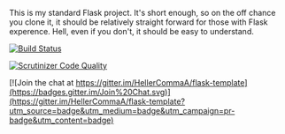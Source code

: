 This is my standard Flask project.  It's short enough, so on the off chance you clone it, it should be relatively straight forward for those with Flask experence.  Hell, even if you don't, it should be easy to understand.

[![Build Status](https://scrutinizer-ci.com/g/HellerCommaA/flask-template/badges/build.png?b=master)](https://scrutinizer-ci.com/g/HellerCommaA/flask-template/build-status/master)

[![Scrutinizer Code Quality](https://scrutinizer-ci.com/g/HellerCommaA/flask-template/badges/quality-score.png?b=master)](https://scrutinizer-ci.com/g/HellerCommaA/flask-template/?branch=master)


[![Join the chat at https://gitter.im/HellerCommaA/flask-template](https://badges.gitter.im/Join%20Chat.svg)](https://gitter.im/HellerCommaA/flask-template?utm_source=badge&utm_medium=badge&utm_campaign=pr-badge&utm_content=badge)